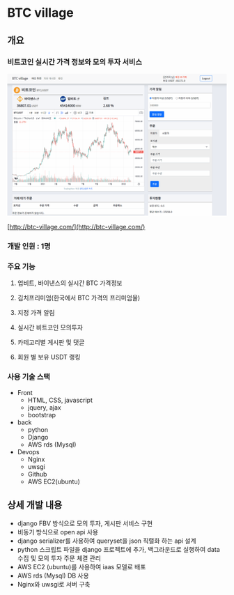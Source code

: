 # BTC village



## 개요



### 비트코인 실시간 가격 정보와 모의 투자 서비스



![사용예시](\사용예시.gif)



[http://btc-village.com/](http://btc-village.com/)



### 개발 인원 : 1명



### 주요 기능



1. 업비트, 바이낸스의 실시간 BTC 가격정보

2. 김치프리미엄(한국에서 BTC 가격의 프리미엄율)

3. 지정 가격 알림

4. 실시간 비트코인 모의투자

5. 카테고리별 게시판 및 댓글

6. 회원 별 보유 USDT 랭킹



### 사용 기술 스택





- Front
  - HTML, CSS, javascript
  - jquery, ajax
  - bootstrap
- back
  - python
  - Django
  - AWS rds (Mysql)
- Devops 
  - Nginx
  - uwsgi
  - Github
  - AWS EC2(ubuntu)



## 상세 개발 내용





- django FBV 방식으로 모의 투자, 게시판 서비스 구현
- 비동기 방식으로 open api 사용
- django serializer를 사용하여 queryset을 json 직렬화 하는 api 설계
- python 스크립트 파일을 django 프로젝트에 추가, 백그라운드로 실행하여 data 수집 및 모의 투자 주문 체결 관리
- AWS EC2 (ubuntu)를 사용하여 iaas 모델로 배포
- AWS rds (Mysql) DB 사용
- Nginx와 uwsgi로 서버 구축
